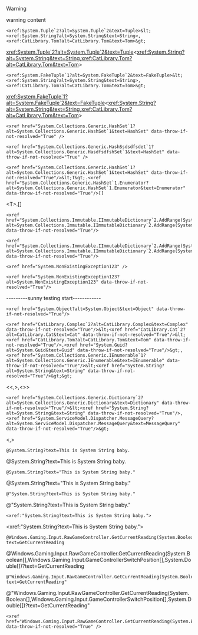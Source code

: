 > [!WARNING]
> warning content

```
<xref:System.Tuple`2?alt=System.Tuple`2&text=Tuple>&lt;<xref:System.String?alt=System.String&text=String>,<xref:CatLibrary.Tom?alt=CatLibrary.Tom&text=Tom>&gt;
```
<xref:System.Tuple`2?alt=System.Tuple`2&text=Tuple>&lt;<xref:System.String?alt=System.String&text=String>,<xref:CatLibrary.Tom?alt=CatLibrary.Tom&text=Tom>&gt;


```
<xref:System.FakeTuple`1?alt=System.FakeTuple`2&text=FakeTuple>&lt;<xref:System.String?alt=System.String&text=String>,<xref:CatLibrary.Tom?alt=CatLibrary.Tom&text=Tom>&gt;
```
<xref:System.FakeTuple`1?alt=System.FakeTuple`2&text=FakeTuple>&lt;<xref:System.String?alt=System.String&text=String>,<xref:CatLibrary.Tom?alt=CatLibrary.Tom&text=Tom>&gt;


```
<xref href="System.Collections.Generic.HashSet`1?alt=System.Collections.Generic.HashSet`1&text=HashSet" data-throw-if-not-resolved="True" />
```
<xref href="System.Collections.Generic.HashSet`1?alt=System.Collections.Generic.HashSet`1&text=HashSet" data-throw-if-not-resolved="True" />

```
<xref href="System.Collections.Generic.HashSsdsdfsdet`1?alt=System.Collections.Generic.HasdfsdfshSet`1&text=HashSet" data-throw-if-not-resolved="True" />
```
<xref href="System.Collections.Generic.HashSsdsdfsdet`1?alt=System.Collections.Generic.HasdfsdfshSet`1&text=HashSet" data-throw-if-not-resolved="True" />

```
<xref href="System.Collections.Generic.HashSet`1?alt=System.Collections.Generic.HashSet`1&text=HashSet" data-throw-if-not-resolved="True"/>&lt;T&gt;.<xref href="System.Collections.Generic.HashSet`1.Enumerator?alt=System.Collections.Generic.HashSet`1.Enumerator&text=Enumerator" data-throw-if-not-resolved="True"/>[]
```
<xref href="System.Collections.Generic.HashSet`1?alt=System.Collections.Generic.HashSet`1&text=HashSet" data-throw-if-not-resolved="True"/>&lt;T&gt;.<xref href="System.Collections.Generic.HashSet`1.Enumerator?alt=System.Collections.Generic.HashSet`1.Enumerator&text=Enumerator" data-throw-if-not-resolved="True"/>[]


```
<xref href="System.Collections.Immutable.IImmutableDictionary`2.AddRange(System.Collections.Generic.IEnumerable{System.Collections.Generic.KeyValuePair{`0,`1}})?alt=System.Collections.Immutable.IImmutableDictionary`2.AddRange(System.Collections.Generic.IEnumerable{System.Collections.Generic.KeyValuePair{`0,`1}})&text=AddRange(IEnumerable%3CKeyValuePair%3CTKey%2CTValue%3E%3E)" data-throw-if-not-resolved="True"/>
```
<xref href="System.Collections.Immutable.IImmutableDictionary`2.AddRange(System.Collections.Generic.IEnumerable{System.Collections.Generic.KeyValuePair{`0,`1}})?alt=System.Collections.Immutable.IImmutableDictionary`2.AddRange(System.Collections.Generic.IEnumerable{System.Collections.Generic.KeyValuePair{`0,`1}})&text=AddRange(IEnumerable%3CKeyValuePair%3CTKey%2CTValue%3E%3E)" data-throw-if-not-resolved="True"/>


```
<xref href="System.Collections.Immutable.IImmutableDictionary`2.AddRange(System.Collections.Generic.IEnumerable{System.Collections.Generic.KeyValuePair{`0,`1}})?alt=System.Collections.Immutable.IImmutableDictionary`2.AddRange(System.Collections.Generic.IEnumerable{System.Collections.Generic.KeyValuePair{`0,`1}})&text=AddRange%28IEnumerable%26lt%3BKeyValuePair%26lt%3BTKey%2CTValue%26gt%3B%26gt%3B%29" data-throw-if-not-resolved="True"/>
```
<xref href="System.Collections.Immutable.IImmutableDictionary`2.AddRange(System.Collections.Generic.IEnumerable{System.Collections.Generic.KeyValuePair{`0,`1}})?alt=System.Collections.Immutable.IImmutableDictionary`2.AddRange(System.Collections.Generic.IEnumerable{System.Collections.Generic.KeyValuePair{`0,`1}})&text=AddRange%28IEnumerable%26lt%3BKeyValuePair%26lt%3BTKey%2CTValue%26gt%3B%26gt%3B%29" data-throw-if-not-resolved="True"/>


```
<xref href="System.NonExistingException123" />
```
<xref href="System.NonExistingException123" />

```
<xref href="System.NonExistingException123?alt=System.NonExistingException123" data-throw-if-not-resolved="True"/>
```
<xref href="System.NonExistingException123?alt=System.NonExistingException123" data-throw-if-not-resolved="True"/>


---------sunny testing start------------
```
<xref href="System.Object?alt=System.Object&text=Object" data-throw-if-not-resolved="True"/>
```
<xref href="System.Object?alt=System.Object&text=Object" data-throw-if-not-resolved="True"/>

```
<xref href="CatLibrary.Complex`2?alt=CatLibrary.Complex&text=Complex" data-throw-if-not-resolved="True"/>&lt;<xref href="CatLibrary.Cat`2?alt=CatLibrary.Cat&text=Cat" data-throw-if-not-resolved="True"/>&lt;<xref href="CatLibrary.Tom?alt=CatLibrary.Tom&text=Tom" data-throw-if-not-resolved="True"/>,<xref href="System.Guid?alt=System.Guid&text=Guid" data-throw-if-not-resolved="True"/>&gt;,<xref href="System.Collections.Generic.IEnumerable`1?alt=System.Collections.Generic.IEnumerable&text=IEnumerable" data-throw-if-not-resolved="True"/>&lt;<xref href="System.String?alt=System.String&text=String" data-throw-if-not-resolved="True"/>&gt;&gt;
```
<xref href="CatLibrary.Complex`2?alt=CatLibrary.Complex&text=Complex" data-throw-if-not-resolved="True"/>&lt;<xref href="CatLibrary.Cat`2?alt=CatLibrary.Cat&text=Cat" data-throw-if-not-resolved="True"/>&lt;<xref href="CatLibrary.Tom?alt=CatLibrary.Tom&text=Tom" data-throw-if-not-resolved="True"/>,<xref href="System.Guid?alt=System.Guid&text=Guid" data-throw-if-not-resolved="True"/>&gt;,<xref href="System.Collections.Generic.IEnumerable`1?alt=System.Collections.Generic.IEnumerable&text=IEnumerable" data-throw-if-not-resolved="True"/>&lt;<xref href="System.String?alt=System.String&text=String" data-throw-if-not-resolved="True"/>&gt;&gt;

```
<xref href="System.Collections.Generic.Dictionary`2?alt=System.Collections.Generic.Dictionary&text=Dictionary" data-throw-if-not-resolved="True"/>&lt;<xref href="System.String?alt=System.String&text=String" data-throw-if-not-resolved="True"/>,<xref href="System.ServiceModel.Dispatcher.MessageQuery?alt=System.ServiceModel.Dispatcher.MessageQuery&text=MessageQuery" data-throw-if-not-resolved="True"/>&gt;
```
<xref href="System.Collections.Generic.Dictionary`2?alt=System.Collections.Generic.Dictionary&text=Dictionary" data-throw-if-not-resolved="True"/>&lt;<xref href="System.String?alt=System.String&text=String" data-throw-if-not-resolved="True"/>,<xref href="System.ServiceModel.Dispatcher.MessageQuery?alt=System.ServiceModel.Dispatcher.MessageQuery&text=MessageQuery" data-throw-if-not-resolved="True"/>&gt;

```
@System.String?text=This is System String baby.
```
@System.String?text=This is System String baby.

```
@System.String?text="This is System String baby."
```
@System.String?text="This is System String baby."

```
@"System.String?text=This is System String baby."
```
@"System.String?text=This is System String baby."

```
<xref:"System.String?text=This is System String baby.">
```
<xref:"System.String?text=This is System String baby.">

```
@Windows.Gaming.Input.RawGameController.GetCurrentReading(System.Boolean[],Windows.Gaming.Input.GameControllerSwitchPosition[],System.Double[])?text=GetCurrentReading
```
@Windows.Gaming.Input.RawGameController.GetCurrentReading(System.Boolean[],Windows.Gaming.Input.GameControllerSwitchPosition[],System.Double[])?text=GetCurrentReading

```
@"Windows.Gaming.Input.RawGameController.GetCurrentReading(System.Boolean[],Windows.Gaming.Input.GameControllerSwitchPosition[],System.Double[])?text=GetCurrentReading"
```
@"Windows.Gaming.Input.RawGameController.GetCurrentReading(System.Boolean[],Windows.Gaming.Input.GameControllerSwitchPosition[],System.Double[])?text=GetCurrentReading"

```
<xref href="Windows.Gaming.Input.RawGameController.GetCurrentReading(System.Boolean[],Windows.Gaming.Input.GameControllerSwitchPosition[],System.Double[])" data-throw-if-not-resolved="True" />
```
<xref href="Windows.Gaming.Input.RawGameController.GetCurrentReading(System.Boolean[],Windows.Gaming.Input.GameControllerSwitchPosition[],System.Double[])" data-throw-if-not-resolved="True" />
